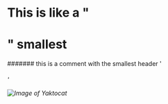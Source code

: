 # This is like a "<h1>" smallest
####### this is a comment with the smallest header '<h6>'

![Image of Yaktocat](https://octodex.github.com/images/yaktocat.png)
